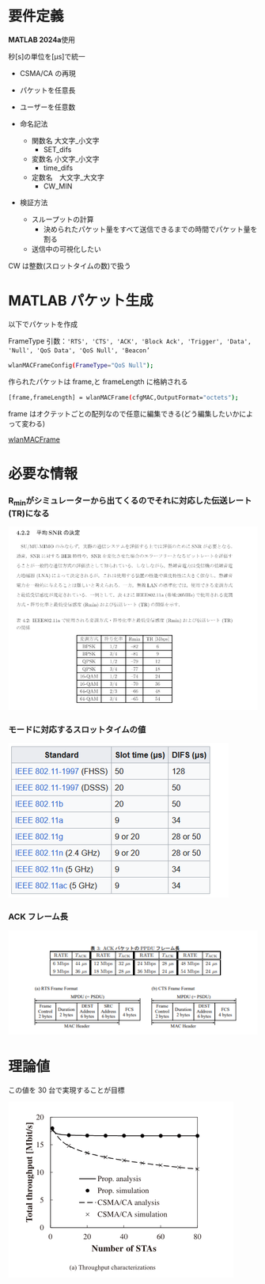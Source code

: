# 要件定義

**MATLAB 2024a**使用

秒[s]の単位を[μs]で統一

-   CSMA/CA の再現
-   パケットを任意長
-   ユーザーを任意数

-   命名記法

    -   関数名 大文字\_小文字
        -   SET_difs
    -   変数名 小文字\_小文字
        -   time_difs
    -   定数名　大文字\_大文字
        -   CW_MIN

-   検証方法
    -   スループットの計算
        -   決められたパケット量をすべて送信できるまでの時間でパケット量を割る
    -   送信中の可視化したい

CW は整数(スロットタイムの数)で扱う

# MATLAB パケット生成

以下でパケットを作成

FrameType 引数：`'RTS', 'CTS', 'ACK', 'Block Ack', 'Trigger', 'Data', 'Null', 'QoS Data', 'QoS Null', 'Beacon’`

```bash
wlanMACFrameConfig(FrameType="QoS Null");
```

作られたパケットは frame,と frameLength に格納される

```bash
[frame,frameLength] = wlanMACFrame(cfgMAC,OutputFormat="octets");
```

frame はオクテットごとの配列なので任意に編集できる(どう編集したいかによって変わる)

[wlanMACFrame](https://jp.mathworks.com/help/wlan/ref/wlanmacframe.html)

# 必要な情報

### $\mathrm{R_{min}}$がシミュレーターから出てくるのでそれに対応した伝送レート(TR)になる

![ave_snr](./ave_snr.png)

### モードに対応するスロットタイムの値

![slot_time](./slot_time.png)

### ACK フレーム長

![ack](./ack.png)

# 理論値

この値を 30 台で実現することが目標

![throghput](./throughput.png)

